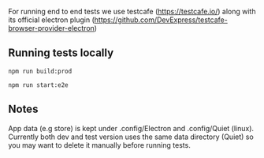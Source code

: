 For running end to end tests we use testcafe (https://testcafe.io/) along with its official electron plugin (https://github.com/DevExpress/testcafe-browser-provider-electron)

## Running tests locally

`npm run build:prod`

`npm run start:e2e`

## Notes

App data (e.g store) is kept under .config/Electron and .config/Quiet (linux). 
Currently both dev and test version uses the same data directory (Quiet) so you may want to delete it manually before running tests.